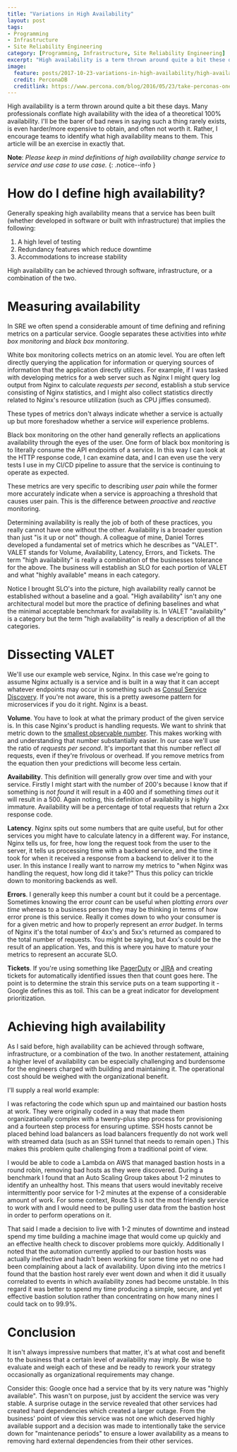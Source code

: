 ```yaml
---
title: "Variations in High Availability"
layout: post
tags:
- Programming
- Infrastructure
- Site Reliability Engineering
category: [Programming, Infrastructure, Site Reliability Engineering]
excerpt: "High availability is a term thrown around quite a bit these days. Many professionals conflate high availability with the idea of a theoretical 100% availability. I'll be the barer of bad news in saying such a thing rarely exists, is even harder/more expensive to obtain, and often not worth it. Rather, I encourage teams to identify what high availability means to them. This article will be an exercise in exactly that."
image:
  feature: posts/2017-10-23-variations-in-high-availability/high-availability-poll.png
  credit: PerconaDB
  creditlink: https://www.percona.com/blog/2016/05/23/take-perconas-one-click-high-availability-poll/
---
```


High availability is a term thrown around quite a bit these days. Many professionals conflate high availability with the idea of a theoretical 100% availability. I'll be the barer of bad news in saying such a thing rarely exists, is even harder/more expensive to obtain, and often not worth it. Rather, I encourage teams to identify what high availability means to them. This article will be an exercise in exactly that.

**Note**: _Please keep in mind definitions of high availability change service to service and use case to use case._
{: .notice--info }

# How do I define high availability?

Generally speaking high availability means that a service has been built (whether developed in software or built with infrastructure) that implies the following:

1. A high level of testing
2. Redundancy features which reduce downtime
3. Accommodations to increase stability

High availability can be achieved through software, infrastructure, or a combination of the two.

# Measuring availability

In SRE we often spend a considerable amount of time defining and refining metrics on a particular service. Google separates these activities into _white box monitoring_ and _black box monitoring_.

White box monitoring collects metrics on an atomic level. You are often left directly querying the application for information or querying sources of information that the application directly utilizes. For example, if I was tasked with developing metrics for a web server such as Nginx I might query log output from Nginx to calculate _requests per second_, establish a stub service consisting of Nginx statistics, and I might also collect statistics directly related to Nginx's resource utilization (such as CPU jiffies consumed).

These types of metrics don't always indicate whether a service is actually up but more foreshadow whether a service _will_ experience problems.

Black box monitoring on the other hand generally reflects an applications availability through the eyes of the user. One form of black box monitoring is to literally consume the API endpoints of a service. In this way I can look at the HTTP response code, I can examine data, and I can even use the very tests I use in my CI/CD pipeline to assure that the service is continuing to operate as expected.

These metrics are very specific to describing _user pain_ while the former more accurately indicate when a service is approaching a threshold that causes user pain. This is the difference between _proactive_ and _reactive_ monitoring.

Determining availability is really the job of both of these practices, you really cannot have one without the other. Availability is a broader question than just "is it up or not" though. A colleague of mine, Daniel Torres developed a fundamental set of metrics which he describes as "VALET". VALET stands for Volume, Availability, Latency, Errors, and Tickets. The term "high availability" is really a combination of the businesses tolerance for the above. The business will establish an SLO for each portion of VALET and what "highly available" means in each category.

Notice I brought SLO's into the picture, high availability really cannot be established without a baseline and a goal. "High availability" isn't any one architectural model but more the practice of defining baselines and what the minimal acceptable benchmark for availability is. In VALET "availability" is a category but the term "high availability" is really a description of all the categories.

# Dissecting VALET

We'll use our example web service, Nginx. In this case we're going to assume Nginx actually is a service and is built in a way that it can accept whatever endpoints may occur in something such as [Consul Service Discovery](https://consul.io/). If you're not aware, this is a pretty awesome pattern for microservices if you do it right. Nginx is a beast.

**Volume**. You have to look at what the primary product of the given service is. In this case Nginx's product is handling requests. We want to shrink that metric down to the [smallest observable number](https://plato.stanford.edu/entries/measurement-science/#StaSciPro). This makes working with and understanding that number substantially easier. In our case we'll use the ratio of _requests per second_. It's important that this number reflect _all_ requests, even if they're frivolous or overhead. If you remove metrics from the equation then your predictions will become less certain.

**Availability**. This definition will generally grow over time and with your service. Firstly I might start with the number of 200's because I know that if something is _not found_ it will result in a 400 and if something _times out_ it will result in a 500. Again noting, this definition of availability is highly immature. Availability will be a percentage of total requests that return a 2xx response code.

**Latency**. Nginx spits out some numbers that are quite useful, but for other services you might have to calculate latency in a different way. For instance, Nginx tells us, for free, how long the request took from the user to the server, it tells us processing time with a backend service, and the time it took for when it received a response from a backend to deliver it to the user. In this instance I really want to narrow my metrics to "when Nginx was handling the request, how long did it take?" Thus this policy can trickle down to monitoring backends as well.

**Errors**. I generally keep this number a count but it could be a percentage. Sometimes knowing the error _count_ can be useful when plotting _errors over time_ whereas to a business person they may be thinking in terms of how error prone is this service. Really it comes down to who your consumer is for a given metric and how to properly represent an _error budget_. In terms of Nginx it's the total number of 4xx's and 5xx's returned as compared to the total number of requests. You might be saying, but 4xx's could be the result of an application. Yes, and this is where you have to mature your metrics to represent an accurate SLO.

**Tickets**. If you're using something like [PagerDuty](https://pagerduty.com) or [JIRA](https://www.atlassian.com/software/jira) and creating tickets for automatically identified issues then that count goes here. The point is to determine the strain this service puts on a team supporting it - Google defines this as toil. This can be a great indicator for development prioritization.

# Achieving high availability

As I said before, high availability can be achieved through software, infrastructure, or a combination of the two. In another restatement, attaining a higher level of availability can be especially challenging and burdensome for the engineers charged with building and maintaining it. The operational cost should be weighed with the organizational benefit.

I'll supply a real world example:

I was refactoring the code which spun up and maintained our bastion hosts at work. They were originally coded in a way that made them organizationally complex with a twenty-plus step process for provisioning and a fourteen step process for ensuring uptime. SSH hosts cannot be placed behind load balancers as load balancers frequently do not work well with streamed data (such as an SSH tunnel that needs to remain open.) This makes this problem quite challenging from a traditional point of view.

I would be able to code a Lambda on AWS that managed bastion hosts in a round robin, removing bad hosts as they were discovered. During a benchmark I found that an Auto Scaling Group takes about 1-2 minutes to identify an unhealthy host. This means that users would inevitably receive intermittently poor service for 1-2 minutes at the expense of a considerable amount of work. For some context, Route 53 is not the most friendly service to work with and I would need to be pulling user data from the bastion host in order to perform operations on it.

That said I made a decision to live with 1-2 minutes of downtime and instead spend my time building a machine image that would come up quickly and an effective health check to discover problems more quickly. Additionally I noted that the automation currently applied to our bastion hosts was actually ineffective and hadn't been working for some time yet no one had been complaining about a lack of availability. Upon diving into the metrics I found that the bastion host rarely ever went down and when it did it usually correlated to events in which availability zones had become unstable. In this regard it was better to spend my time producing a simple, secure, and yet effective bastion solution rather than concentrating on how many nines I could tack on to 99.9%.

# Conclusion

It isn't always impressive numbers that matter, it's at what cost and benefit to the business that a certain level of availability may imply. Be wise to evaluate and weigh each of these and be ready to rework your strategy occasionally as organizational requirements may change.

Consider this: Google once had a service that by its very nature was "highly available". This wasn't on purpose, just by accident the service was very stable. A surprise outage in the service revealed that other services had created hard dependencies which created a larger outage. From the business' point of view this service was not one which deserved highly available support and a decision was made to intentionally take the service down for "maintenance periods" to ensure a lower availability as a means to removing hard external dependencies from their other services.

